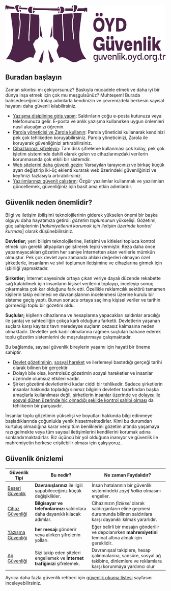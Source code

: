 ![ÖYD Güvenlik](README/guvenlik_logo.svg "ÖYD Güvenlik")

## Buradan başlayın

Zaman sıkıntısı mı çekiyorsunuz? Baskıyla mücadele etmek ve daha iyi bir dünya inşa etmek için çok mu meşgulsünüz? Muhteşem! Burada bahsedeceğimiz kolay adımlarla kendinizin ve çevrenizdeki herkesin sayısal hayatını daha güvenli kılabilirsiniz.

* [Yazışma disiplinine giriş yapın](./beseri_guvenlik/mesaj_disiplini.md): Saldırıların çoğu e-posta kutunuza veya telefonunuza gelir. E-posta ve anlık yazışma kullanırken uygun önlemleri nasıl alacağınızı öğrenin.
* [Parola yöneticisi ve Zarola kullanın](./beseri_guvenlik/parolalar.md): Parola yöneticisi kullanarak kendinizi pek çok tehlikeden koruyabilirsiniz. Parola yöneticinizi, Zarola ile koruyarak güvenliğinizi artırabilirsiniz.
* [Cihazlarınızı şifreleyin](./cihaz_guvenligi/cihaz_sifreleme.md): Tam disk şifreleme kullanması çok kolay, pek çok işletim sisteminde dahili olarak gelen ve cihazlarınızdaki verilerin korunmasında çok etkili bir sistemdir.
* [Web sitelerini daha güvenli gezin](./ag_guvenligi/guvenli_web_gezintisi.md): Varsayılan tarayıcınızı ve birkaç küçük ayarı değiştirip iki-üç eklenti kurarak web üzerindeki güvenliğinizi ve keyfinizi fazlasıyla artırabilirsiniz.
* [Yazılımlarınızı güvenli çalıştırın](./cihaz_guvenligi/yazilim_guvenligi.md): Özgür yazılımlar kullanmak ve yazılımları güncellemek, güvenliğiniz için basit ama etkin adımlardır.


## Güvenlik neden önemlidir?

Bilgi ve iletişim (bilişim) teknolojilerinin giderek yükselen önemi bir başka olguyu daha hayatımıza getirdi: *gözetim toplumunun* yükselişi. Gözetimi, güç sahiplerinin [_hakimiyetlerini korumak için iletişim üzerinde kontrol kurması_] olarak düşünebilirsiniz.

**Devletler;** yeni bilişim teknolojilerine, iletişimi ve kitleleri topluca kontrol etmek için gerekli altyapıları geliştirerek tepki vermiştir. Keza daha önce yapamayacakları gözetim her saniye İnternetten akan verilerle mümkün olmuştur. Pek çok devlet aynı zamanda ahlaki değerleri olmayan özel şirketlerle, insanların ve sivil toplumun iletişimine ve cihazlarına girmek için işbirliği yapmaktadır.

**Şirketler;** İnternet sayesinde ortaya çıkan veriye dayalı düzende rekabette sağ kalabilmek için insanların kişisel verilerini toplayıp, inceleyip sonuç çıkarmakta çok kar olduğunu fark etti. Özellikle reklamcılık sektörü tamamen kişilerin takip edilmesi ve davranışlarının incelenmesi üzerine kurulu bir sisteme geçiş yaptı. Bunun sonucu ortaya saçılmış kişisel veriler ve tarihin görmediği toplu bir gözetim oldu.

**Suçlular;** kişilerin cihazlarına ve hesaplarına yapacakları saldırılar aracılığı ile şantaj ve sahteciliğin çokça karlı olduğunu farketti. Devletlerin yaşanan suçlara karşı kayıtsız tavrı neredeyse suçların cezasız kalmasına neden olmaktadır. Devletler pek kadir olmalarına rağmen suçluları bahane ederek toplu gözetim sistemlerini de meşrulaştırmaya çalışmaktadır.

Bu bağlamda, sayısal güvenlik bireylerin yaşamı için hayati bir öneme sahiptir.

* [Devlet gözetiminin](https://en.wikipedia.org/wiki/Stasi), [sosyal hareket](https://en.wikipedia.org/wiki/COINTELPRO) ve ilerlemeyi bastırdığı gerçeği tarihi olarak bilinen bir gerçektir.
* Dolaylı bile olsa, kontrolsüz gözetimin sosyal hareketler ve insanlar üzerinde olumsuz etkileri vardır.
* Şirket gözetimi devletlerinki kadar ciddi bir tehlikedir. Sadece şirketlerin insanlar hakkında topladığı sınırsız bilginin devletler tararfından başka amaçlarla kullanılması değil, [şirketlerin insanlar üzerinde ve dolayısı ile sosyal düzen üzerinde hiç olmadığı şekilde kontrol sahibi olması](https://en.wikipedia.org/wiki/Facebook%E2%80%93Cambridge_Analytica_data_scandal) da tehlikenin bir parçasıdır.

İnsanlar toplu gözetimin yükselişi ve boyutları hakkında bilgi edinmeye başladıklarında çoğunlukla yenik hissetmektedirler. Kimi bu durumdan kurtuluş olmadığına karar verip tüm benliklerini gözetim altında yaşamaya razı gelmekte veya tüm sayısal iletişimlerini kendilerini korumak adına sonlandırmaktadırlar. Biz üçüncü bir yol olduğuna inanıyor ve güvenlik ile mahremiyetin herkese erişilebilir olması için çalışıyoruz.


## Güvenlik önizlemi

|Güvenlik Tipi|Bu nedir?|Ne zaman Faydalıdır?|
|--- |--- |--- |
|[Beşeri Güvenlik](./beseri_guvenlik)|**Davranışlarınız** ile ilgili yapabileceğiniz küçük değişiklikler.|İnsan hatalarının bir güvenlik sistemindeki *zayıf halka* olmasını engeller.|
|[Cihaz Güvenliği](./cihaz_guvenligi)|**Bilgisayar ve telefonlarınızı** saldırılara daha dayanıklı kılacak adımlar.|Cihazınızın *fiziksel* olarak saldırganların eline geçmesi durumunda bilinen saldırılara karşı dayanıklı kılmak yararlıdır.|
|[Yazışma Güvenliği](./yazisma_guvenligi)|**her mesajı** gönderir veya alırken şifrelenin yolları.|Eğer belirli bir mesajın gönderilir ve depolanırken **mahremiyetini** teminat altına almak için gereklidir.|
|[Ağ Güvenliği](./ag_guvenligi)|Sizi takip eden siteleri engellemek ve **İnternet trafiğinizi** şifrelemek.|Davranışsal takiplere, hesap çalınmalarına, sansüre, sosyal ağ takibine, dinlemlere ve reklamlara karşı korunmaya yardımcı olur|

Ayrıca daha fazla güvenlik rehberi için [güvenlik okuma listesi](./resources.md) sayfasını inceleyebilirsiniz.
